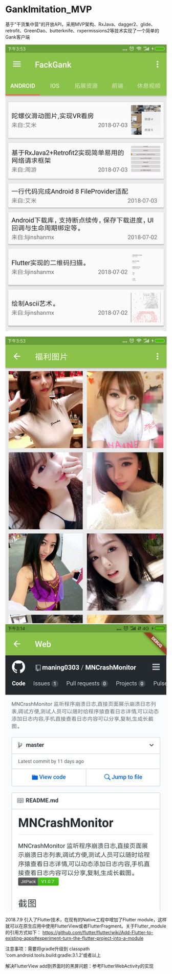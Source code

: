 # GankImitation_MVP
基于"干货集中营"的开放API，采用MVP架构、RxJava、dagger2、glide、retrofit、GreenDao、butterknife、rxpermissions2等技术实现了一个简单的Gank客户端

![image](https://github.com/JasmineBen/GankImitation_MVP/blob/master/images/1.png)

![image](https://github.com/JasmineBen/GankImitation_MVP/blob/master/images/2.png)
![image](https://github.com/JasmineBen/GankImitation_MVP/blob/master/images/3.png)

2018.7.9
引入了Flutter技术，在现有的Native工程中增加了Flutter module，这样就可以在原生应用中使用FlutterView或者FlutterFragment。关于Flutter_module的引用方式如下：
https://github.com/flutter/flutter/wiki/Add-Flutter-to-existing-apps#experiment-turn-the-flutter-project-into-a-module

注意事项：需要将gradle升级到 classpath 'com.android.tools.build:gradle:3.1.2'或者以上

解决FlutterView add到界面时的黑屏问题：参考FlutterWebActivity的实现
